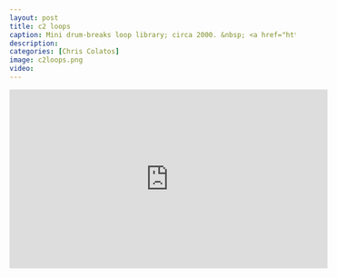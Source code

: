 ```yaml
---
layout: post
title: c2 loops
caption: Mini drum-breaks loop library; circa 2000. &nbsp; <a href="https://github.com/ccolatos/ccolatos.github.io/raw/master/c2%20Loops.zip"> CLICK <font color="red">HERE</font> TO DOWNLOAD 20 LOOPS</a> 
description: 
categories: [Chris Colatos]
image: c2loops.png
video:
---
```

<iframe width="560" height="315" src="https://www.youtube.com/embed/TKlaLX6TY88?si=3zz1_BK9mlkrkWnw" title="YouTube video player" frameborder="0" allow="accelerometer; autoplay; clipboard-write; encrypted-media; gyroscope; picture-in-picture; web-share" allowfullscreen></iframe>
